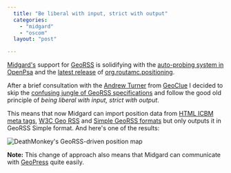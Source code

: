 ```yaml
---
  title: "Be liberal with input, strict with output"
  categories: 
    - "midgard"
    - "oscom"
  layout: "post"

---
```

[Midgard's][1] support for [GeoRSS][2] is solidifying with the [auto-probing system in OpenPsa][3] and the [latest release][4] of [org.routamc.positioning][5].  

After a brief consultation with the [Andrew Turner][7] from [GeoClue][8] I decided to skip the [confusing jungle of GeoRSS specifications][6] and follow the good old principle of _being liberal with input, strict with output_.

This means that now Midgard can import position data from [HTML ICBM meta tags][9], [W3C Geo RSS][10] and [Simple GeoRSS formats][11] but only outputs it in GeoRSS Simple format. And here's one of the results:

![DeathMonkey's GeoRSS-driven position map](https://s3.eu-central-1.amazonaws.com/bergie-iki-fi/deathmonkey-map-small.jpg)

__Note:__ This change of approach also means that Midgard can communicate with [GeoPress][12] quite easily.

[1]: http://www.midgard-project.org/
[2]: http://www.georss.org/
[3]: http://bergie.iki.fi/blog/contact-management-in-semantic-web/
[4]: http://pear.midcom-project.org/index.php?package=org_routamc_positioning&release=1.1.0&downloads
[5]: http://bergie.iki.fi/blog/the-midgard-position/
[6]: http://www.digitaltrailblazer.com/2006/08/whats_the_geors.html
[7]: http://highearthorbit.com/
[8]: http://live.gnome.org/GeoClue
[9]: http://geourl.org/add.html
[10]: http://www.georss.org/w3c.html
[11]: http://www.georss.org/simple.html
[12]: http://www.georss.org/geopress/
